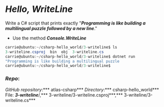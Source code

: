 # ***Hello, WriteLine***

Write a C# script that prints exactly "***Programming is like building a multilingual puzzle followed by a new line***."

-  Use the method ***Console.WriteLine***

```csharp
carrie@ubuntu:~/csharp-hello_world/3-writeline$ ls
3-writeline.csproj  bin  obj  3-writeline.cs
carrie@ubuntu:~/csharp-hello_world/3-writeline$ dotnet run
"Programming is like building a multilingual puzzle
carrie@ubuntu:~/csharp-hello_world/3-writeline$
``` 
### ***Repo***:

*GitHub repository*:*** atlas-csharp***
*Directory*:*** csharp-hello_world***
File: ***3-writeline***/,*** 3-writeline/3-writeline.csproj***,*** 3-writeline/3-writeline.cs***
